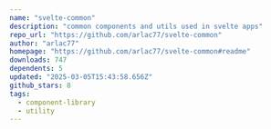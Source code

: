 ```yaml
---
name: "svelte-common"
description: "common components and utils used in svelte apps"
repo_url: "https://github.com/arlac77/svelte-common"
author: "arlac77"
homepage: "https://github.com/arlac77/svelte-common#readme"
downloads: 747
dependents: 5
updated: "2025-03-05T15:43:58.656Z"
github_stars: 8
tags: 
  - component-library
  - utility
---
```


